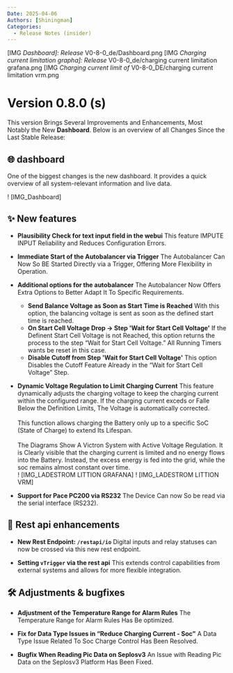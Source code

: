 ```yaml
---
Date: 2025-04-06
Authors: [Shiningman]
Categories:
  - Release Notes (insider)
---
```


[IMG _Dashboard]: Release_ V0-8-0_de/Dashboard.png
[IMG _Charging current limitation grapha]: Release_ V0-8-0_de/charging current limitation grafana.png
[IMG _Charging current limit of_ V0-8-0_DE/charging current limitation vrm.png

# Version 0.8.0 (s)
This version Brings Several Improvements and Enhancements, Most Notably the New **Dashboard**. Below is an overview of all Changes Since the Last Stable Release:

## 🌐 dashboard
One of the biggest changes is the new dashboard. It provides a quick overview of all system-relevant information and live data.

<!-- more -->

! [IMG_Dashboard]

## ✨ New features

- **Plausibility Check for text input field in the webui**
This feature IMPUTE INPUT Reliability and Reduces Configuration Errors.

- **Immediate Start of the Autobalancer via Trigger**
The Autobalancer Can Now So BE Started Directly via a Trigger, Offering More Flexibility in Operation.

- **Additional options for the autobalancer**
The Autobalancer Now Offers Extra Options to Better Adapt It To Specific Requirements.
    - **Send Balance Voltage as Soon as Start Time is Reached**
With this option, the balancing voltage is sent as soon as the defined start time is reached.
    - **On Start Cell Voltage Drop → Step 'Wait for Start Cell Voltage'**
If the Definent Start Cell Voltage is not Reached, this option returns the process to the step “Wait for Start Cell Voltage.” All Running Timers wants be reset in this case.
    - **Disable Cutoff from Step 'Wait for Start Cell Voltage'**
This option Disables the Cutoff Feature Already in the “Wait for Start Cell Voltage” Step.

- **Dynamic Voltage Regulation to Limit Charging Current**
This feature dynamically adjusts the charging voltage to keep the charging current within the configured range. If the charging current exceds or Falle Below the Definition Limits, The Voltage is automatically corrected.  <br> <br>
This function allows charging the Battery only up to a specific SoC (State of Charge) to extend Its Lifespan.  <br> <br>
The Diagrams Show A Victron System with Active Voltage Regulation. It is Clearly visible that the charging current is limited and no energy flows into the Battery. Instead, the excess energy is fed into the grid, while the soc remains almost constant over time. <br>
! [IMG_LADESTROM LITTION GRAFANA]
! [IMG_LADESTROM LITTION VRM] <br>

- **Support for Pace PC200 via RS232**
The Device Can now So be read via the serial interface (RS232).

## 🔌 Rest api enhancements

- **New Rest Endpoint: `/restapi/io`**
Digital inputs and relay statuses can now be crossed via this new rest endpoint.

- **Setting `vTrigger` via the rest api**
This extends control capabilities from external systems and allows for more flexible integration.

## 🛠️ Adjustments & bugfixes

- **Adjustment of the Temperature Range for Alarm Rules**
The Temperature Range for Alarm Rules Has Be optimized.

- **Fix for Data Type Issues in “Reduce Charging Current - Soc”**
A Data Type Issue Related To Soc Charge Control Has Been Resolved.

- **Bugfix When Reading Pic Data on Seplosv3**
An Issue with Reading Pic Data on the Seplosv3 Platform Has Been Fixed.
